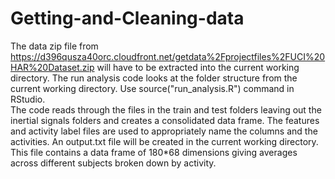 # Getting-and-Cleaning-data
The data zip file from https://d396qusza40orc.cloudfront.net/getdata%2Fprojectfiles%2FUCI%20HAR%20Dataset.zip will have to be extracted into the current working directory. 
The run analysis code looks at the folder structure from the current working directory. 
Use source("run_analysis.R") command in RStudio.  
The code reads through the files in the train and test folders leaving out the inertial signals folders and creates a consolidated data frame. The features and activity label files are used to appropriately name the columns and the activities. An output.txt file will be created in the current working directory. This file contains a data frame of 180*68 dimensions giving averages across different subjects broken down by activity.


